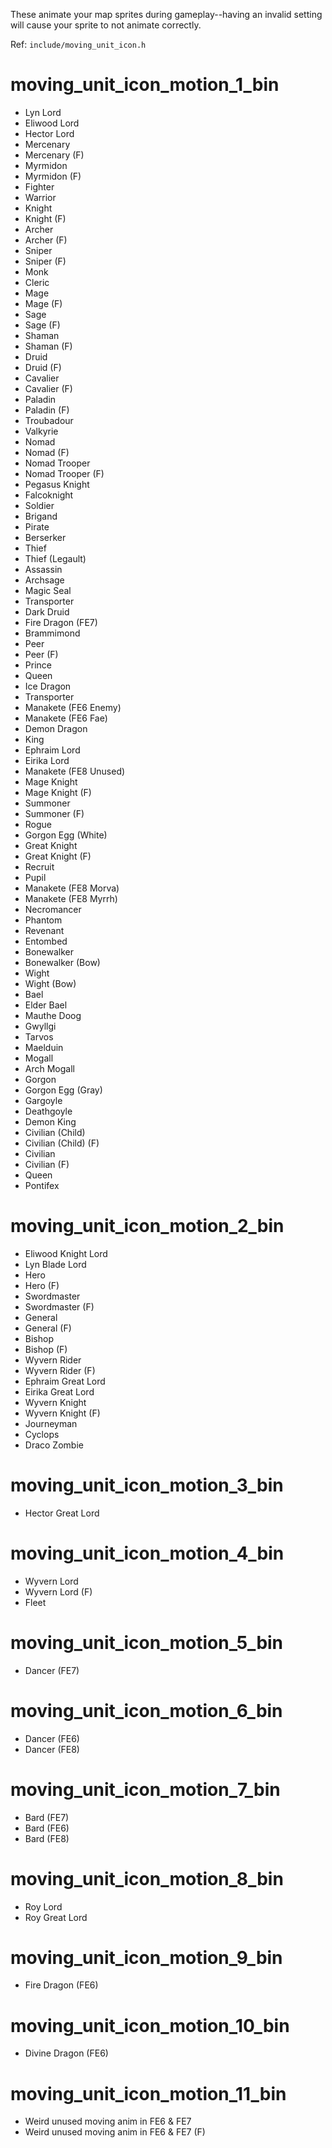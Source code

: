 These animate your map sprites during gameplay--having an invalid setting will cause your sprite to not animate correctly.

Ref: `include/moving_unit_icon.h`

# moving_unit_icon_motion_1_bin

- Lyn Lord
- Eliwood Lord
- Hector Lord
- Mercenary
- Mercenary (F)
- Myrmidon
- Myrmidon (F)
- Fighter
- Warrior
- Knight
- Knight (F)
- Archer
- Archer (F)
- Sniper
- Sniper (F)
- Monk
- Cleric
- Mage
- Mage (F)
- Sage
- Sage (F)
- Shaman
- Shaman (F)
- Druid
- Druid (F)
- Cavalier
- Cavalier (F)
- Paladin
- Paladin (F)
- Troubadour
- Valkyrie
- Nomad
- Nomad (F)
- Nomad Trooper
- Nomad Trooper (F)
- Pegasus Knight
- Falcoknight
- Soldier
- Brigand
- Pirate
- Berserker
- Thief
- Thief (Legault)
- Assassin
- Archsage
- Magic Seal
- Transporter
- Dark Druid
- Fire Dragon (FE7)
- Brammimond
- Peer
- Peer (F)
- Prince
- Queen
- Ice Dragon
- Transporter
- Manakete (FE6 Enemy)
- Manakete (FE6 Fae)
- Demon Dragon
- King
- Ephraim Lord
- Eirika Lord
- Manakete (FE8 Unused)
- Mage Knight
- Mage Knight (F)
- Summoner
- Summoner (F)
- Rogue
- Gorgon Egg (White)
- Great Knight
- Great Knight (F)
- Recruit
- Pupil
- Manakete (FE8 Morva)
- Manakete (FE8 Myrrh)
- Necromancer
- Phantom
- Revenant
- Entombed
- Bonewalker
- Bonewalker (Bow)
- Wight
- Wight (Bow)
- Bael
- Elder Bael
- Mauthe Doog
- Gwyllgi
- Tarvos
- Maelduin
- Mogall
- Arch Mogall
- Gorgon
- Gorgon Egg (Gray)
- Gargoyle
- Deathgoyle
- Demon King
- Civilian (Child)
- Civilian (Child) (F)
- Civilian
- Civilian (F)
- Queen
- Pontifex

# moving_unit_icon_motion_2_bin

- Eliwood Knight Lord
- Lyn Blade Lord
- Hero
- Hero (F)
- Swordmaster
- Swordmaster (F)
- General
- General (F)
- Bishop
- Bishop (F)
- Wyvern Rider
- Wyvern Rider (F)
- Ephraim Great Lord
- Eirika Great Lord
- Wyvern Knight
- Wyvern Knight (F)
- Journeyman
- Cyclops
- Draco Zombie

# moving_unit_icon_motion_3_bin

- Hector Great Lord

# moving_unit_icon_motion_4_bin

- Wyvern Lord
- Wyvern Lord (F)
- Fleet

# moving_unit_icon_motion_5_bin

- Dancer (FE7)

# moving_unit_icon_motion_6_bin

- Dancer (FE6)
- Dancer (FE8)

# moving_unit_icon_motion_7_bin

- Bard (FE7)
- Bard (FE6)
- Bard (FE8)

# moving_unit_icon_motion_8_bin

- Roy Lord
- Roy Great Lord

# moving_unit_icon_motion_9_bin

- Fire Dragon (FE6)

# moving_unit_icon_motion_10_bin

- Divine Dragon (FE6)

# moving_unit_icon_motion_11_bin

- Weird unused moving anim in FE6 & FE7
- Weird unused moving anim in FE6 & FE7 (F)
